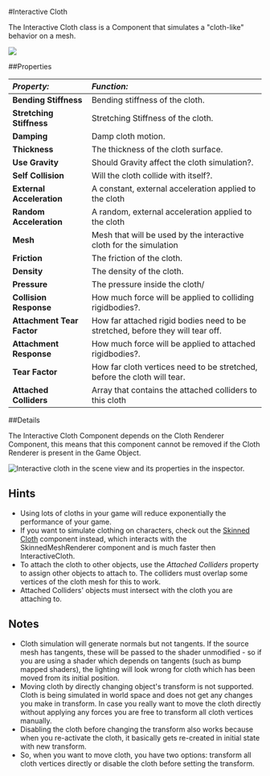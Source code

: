 #Interactive Cloth

The Interactive Cloth class is a Component that simulates a "cloth-like" behavior on a mesh.


![](../uploads/Main/Inspector-InteractiveCloth.png) 


##Properties

|**_Property:_** |**_Function:_** |
|:---|:---|
|__Bending Stiffness__ |Bending stiffness of the cloth.|
|__Stretching Stiffness__ |Stretching Stiffness of the cloth.|
|__Damping__ |Damp cloth motion.|
|__Thickness__ |The thickness of the cloth surface.|
|__Use Gravity__ |Should Gravity affect the cloth simulation?.|
|__Self Collision__ |Will the cloth collide with itself?.|
|__External Acceleration__ |A constant, external acceleration applied to the cloth|
|__Random Acceleration__ |A random, external acceleration applied to the cloth|
|__Mesh__ |Mesh that will be used by the interactive cloth for the simulation|
|__Friction__ |The friction of the cloth.|
|__Density__ |The density of the cloth.|
|__Pressure__ |The pressure inside the cloth/|
|__Collision Response__ |How much force will be applied to colliding rigidbodies?.|
|__Attachment Tear Factor__ |How far attached rigid bodies need to be stretched, before they will tear off.|
|__Attachment Response__ |How much force will be applied to attached rigidbodies?.|
|__Tear Factor__ |How far cloth vertices need to be stretched, before the cloth will tear.|
|__Attached Colliders__ |Array that contains the attached colliders to this cloth|

##Details

The Interactive Cloth Component depends on the Cloth Renderer Component, this means that this component cannot be removed if the Cloth Renderer is present in the Game Object.

![Interactive cloth in the scene view and its properties in the inspector.](../uploads/Main/InteractiveCloth.jpg) 



Hints
------


* Using lots of cloths in your game will reduce exponentially the performance of your game.
* If you want to simulate clothing on characters, check out the [Skinned Cloth](class-SkinnedCloth) component instead, which interacts with the SkinnedMeshRenderer component and is much faster then InteractiveCloth.
* To attach the cloth to other objects, use the _Attached Colliders_ property to assign other objects to attach to. The colliders must overlap some vertices of the cloth mesh for this to work.
* Attached Colliders' objects must intersect with the cloth you are attaching to.

Notes
------


* Cloth simulation will generate normals but not tangents. If the source mesh has tangents, these will be passed to the shader unmodified - so if you are using a shader which depends on tangents (such as bump mapped shaders), the lighting will look wrong for cloth which has been moved from its initial position.
* Moving cloth by directly changing object's transform is not supported. Cloth is being simulated in world space and does not get any changes you make in transform. In case you really want to move the cloth directly without applying any forces you are free to transform all cloth vertices manually.
* Disabling the cloth before changing the transform also works because when you re-activate the cloth, it basically gets re-created in initial state with new transform.
* So, when you want to move cloth, you have two options: transform all cloth vertices directly or disable the cloth before setting the transform.

